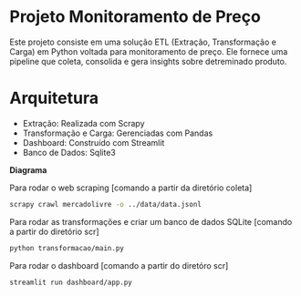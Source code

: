 # Projeto Monitoramento de Preço

Este projeto consiste em uma solução ETL (Extração, Transformação e Carga) em Python voltada para monitoramento de preço. Ele fornece uma pipeline que coleta, consolida e gera insights sobre detreminado produto.

# Arquitetura
* Extração: Realizada com Scrapy
* Transformação e Carga: Gerenciadas com Pandas
* Dashboard: Construído com Streamlit
* Banco de Dados: Sqlite3

**Diagrama**


Para rodar o web scraping [comando a partir da diretório coleta]

```bash
scrapy crawl mercadolivre -o ../data/data.jsonl
```
Para rodar as transformações e criar um banco de dados SQLite [comando a partir do diretório scr]

```bash
python transformacao/main.py
```
Para rodar o dashboard [comando a partir do diretóro scr]

```bash
streamlit run dashboard/app.py
```
